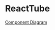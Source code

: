 # ReactTube

[Component Diagram](https://miro.com/app/board/uXjVOQfSrYA=/?invite_link_id=769145141001)